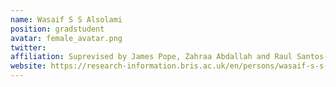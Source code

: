 ```yaml
---
name: Wasaif S S Alsolami
position: gradstudent 
avatar: female_avatar.png
twitter: 
affiliation: Suprevised by James Pope, Zahraa Abdallah and Raul Santos-Rodriguez
website: https://research-information.bris.ac.uk/en/persons/wasaif-s-s-alsolami
---
```

